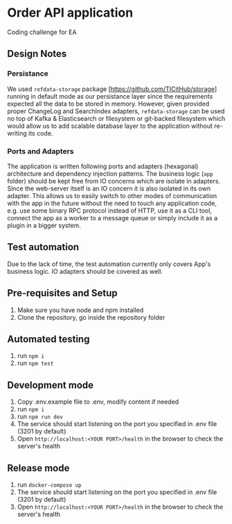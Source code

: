 # Order API application
Coding challenge for EA

## Design Notes
### Persistance

We used `refdata-storage` package [https://github.com/TICitHub/storage] running in default mode as our persistance layer since the requirements expected all the data to be stored in memory. However, given provided proper ChangeLog and SearchIndex adapters, `refdata-storage` can be used no top of Kafka & Elasticsearch or filesystem or git-backed filesystem which would allow us to add scalable database layer to the application without re-writing its code.

### Ports and Adapters

The application is written following ports and adapters (hexagonal) architecture and dependency injection patterns. The business logic (`app` folder) should be kept free from IO concerns which are isolate in adapters. Since the web-server itself is an IO concern it is also isolated in its own adapter. This allows us to easily switch to other modes of communication with the app in the future without the need to touch any application code, e.g. use some binary RPC protocol instead of HTTP, use it as a CLI tool, connect the app as a worker to a message queue or simply include it as a plugin in a bigger system.

## Test automation

Due to the lack of time, the test automation currently only covers App's business logic. IO adapters should be covered as well.

## Pre-requisites and Setup

1. Make sure you have node and npm installed
2. Clone the repository, go inside the repository folder

## Automated testing

1. run `npm i`
2. run `npm test`

## Development mode

1. Copy .env.example file to .env, modify content if needed
2. run `npm i`
3. run `npm run dev`
4. The service should start listening on the port you specified in .env file (3201 by default)
5. Open `http://localhost:<YOUR PORT>/health` in the browser to check the server's health

## Release mode

1. run `docker-compose up`
2. The service should start listening on the port you specified in .env file (3201 by default)
3. Open `http://localhost:<YOUR PORT>/health` in the browser to check the server's health
